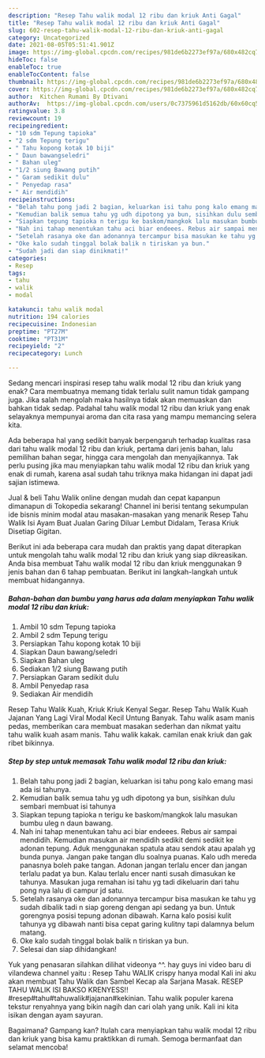 ```yaml
---
description: "Resep Tahu walik modal 12 ribu dan kriuk Anti Gagal"
title: "Resep Tahu walik modal 12 ribu dan kriuk Anti Gagal"
slug: 602-resep-tahu-walik-modal-12-ribu-dan-kriuk-anti-gagal
category: Uncategorized
date: 2021-08-05T05:51:41.901Z
image: https://img-global.cpcdn.com/recipes/981de6b2273ef97a/680x482cq70/tahu-walik-modal-12-ribu-dan-kriuk-foto-resep-utama.jpg
hideToc: false
enableToc: true
enableTocContent: false
thumbnail: https://img-global.cpcdn.com/recipes/981de6b2273ef97a/680x482cq70/tahu-walik-modal-12-ribu-dan-kriuk-foto-resep-utama.jpg
cover: https://img-global.cpcdn.com/recipes/981de6b2273ef97a/680x482cq70/tahu-walik-modal-12-ribu-dan-kriuk-foto-resep-utama.jpg
author:  Kitchen Rumami By Dtivani
authorAv:  https://img-global.cpcdn.com/users/0c7375961d5162db/60x60cq50/avatar.jpg
ratingvalue: 3.8
reviewcount: 19
recipeingredient:
- "10 sdm Tepung tapioka"
- "2 sdm Tepung terigu"
- " Tahu kopong kotak 10 biji"
- " Daun bawangseledri"
- " Bahan uleg"
- "1/2 siung Bawang putih"
- " Garam sedikit dulu"
- " Penyedap rasa"
- " Air mendidih"
recipeinstructions:
- "Belah tahu pong jadi 2 bagian, keluarkan isi tahu pong kalo emang masi ada isi tahunya."
- "Kemudian balik semua tahu yg udh dipotong ya bun, sisihkan dulu sembari membuat isi tahunya"
- "Siapkan tepung tapioka n terigu ke baskom/mangkok lalu masukan bumbu uleg n daun bawang."
- "Nah ini tahap menentukan tahu aci biar endeees. Rebus air sampai mendidih. Kemudian masukan air mendidih sedikit demi sedikit ke adonan tepung. Aduk menggunakan spatula atau sendok atau apalah yg bunda punya. Jangan pake tangan dlu soalnya puanas. Kalo udh mereda panasnya boleh pake tangan. Adonan jangan terlalu encer dan jangan terlalu padat ya bun. Kalau terlalu encer nanti susah dimasukan ke tahunya. Masukan juga remahan isi tahu yg tadi dikeluarin dari tahu pong nya lalu di campur jd satu."
- "Setelah rasanya oke dan adonannya tercampur bisa masukan ke tahu yg sudah dibalik tadi n siap goreng dengan api sedang ya bun. Untuk gorengnya posisi tepung adonan dibawah. Karna kalo posisi kulit tahunya yg dibawah nanti bisa cepat garing kulitny tapi dalamnya belum matang."
- "Oke kalo sudah tinggal bolak balik n tiriskan ya bun."
- "Sudah jadi dan siap dinikmati!"
categories:
- Resep
tags:
- tahu
- walik
- modal

katakunci: tahu walik modal 
nutrition: 194 calories
recipecuisine: Indonesian
preptime: "PT27M"
cooktime: "PT31M"
recipeyield: "2"
recipecategory: Lunch

---
```



Sedang mencari inspirasi resep tahu walik modal 12 ribu dan kriuk yang enak? Cara membuatnya memang tidak terlalu sulit namun tidak gampang juga. Jika salah mengolah maka hasilnya tidak akan memuaskan dan bahkan tidak sedap. Padahal tahu walik modal 12 ribu dan kriuk yang enak selayaknya mempunyai aroma dan cita rasa yang mampu memancing selera kita.


Ada beberapa hal yang sedikit banyak berpengaruh terhadap kualitas rasa dari tahu walik modal 12 ribu dan kriuk, pertama dari jenis bahan, lalu pemilihan bahan segar, hingga cara mengolah dan menyajikannya. Tak perlu pusing jika mau menyiapkan tahu walik modal 12 ribu dan kriuk yang enak di rumah, karena asal sudah tahu triknya maka hidangan ini dapat jadi sajian istimewa.

Jual &amp; beli Tahu Walik online dengan mudah dan cepat kapanpun dimanapun di Tokopedia sekarang! Channel ini berisi tentang sekumpulan ide bisnis minim modal atau masakan-masakan yang menarik Resep Tahu Walik Isi Ayam Buat Jualan Garing Diluar Lembut Didalam, Terasa Kriuk Disetiap Gigitan.


Berikut ini ada beberapa cara mudah dan praktis yang dapat diterapkan untuk mengolah tahu walik modal 12 ribu dan kriuk yang siap dikreasikan. Anda bisa membuat Tahu walik modal 12 ribu dan kriuk menggunakan 9 jenis bahan dan 6 tahap pembuatan. Berikut ini langkah-langkah untuk membuat hidangannya.

<!--inarticleads1-->

##### Bahan-bahan dan bumbu yang harus ada dalam menyiapkan Tahu walik modal 12 ribu dan kriuk:

1. Ambil 10 sdm Tepung tapioka
1. Ambil 2 sdm Tepung terigu
1. Persiapkan  Tahu kopong kotak 10 biji
1. Siapkan  Daun bawang/seledri
1. Siapkan  Bahan uleg
1. Sediakan 1/2 siung Bawang putih
1. Persiapkan  Garam sedikit dulu
1. Ambil  Penyedap rasa
1. Sediakan  Air mendidih


Resep Tahu Walik Kuah, Kriuk Kriuk Kenyal Segar. Resep Tahu Walik Kuah Jajanan Yang Lagi Viral Modal Kecil Untung Banyak. Tahu walik asam manis pedas, memberikan cara membuat masakan sederhan dan nikmat yaitu tahu walik kuah asam manis. Tahu walik kakak. camilan enak kriuk dan gak ribet bikinnya. 

<!--inarticleads2-->

##### Step by step untuk memasak Tahu walik modal 12 ribu dan kriuk:

1. Belah tahu pong jadi 2 bagian, keluarkan isi tahu pong kalo emang masi ada isi tahunya.
1. Kemudian balik semua tahu yg udh dipotong ya bun, sisihkan dulu sembari membuat isi tahunya
1. Siapkan tepung tapioka n terigu ke baskom/mangkok lalu masukan bumbu uleg n daun bawang.
1. Nah ini tahap menentukan tahu aci biar endeees. Rebus air sampai mendidih. Kemudian masukan air mendidih sedikit demi sedikit ke adonan tepung. Aduk menggunakan spatula atau sendok atau apalah yg bunda punya. Jangan pake tangan dlu soalnya puanas. Kalo udh mereda panasnya boleh pake tangan. Adonan jangan terlalu encer dan jangan terlalu padat ya bun. Kalau terlalu encer nanti susah dimasukan ke tahunya. Masukan juga remahan isi tahu yg tadi dikeluarin dari tahu pong nya lalu di campur jd satu.
1. Setelah rasanya oke dan adonannya tercampur bisa masukan ke tahu yg sudah dibalik tadi n siap goreng dengan api sedang ya bun. Untuk gorengnya posisi tepung adonan dibawah. Karna kalo posisi kulit tahunya yg dibawah nanti bisa cepat garing kulitny tapi dalamnya belum matang.
1. Oke kalo sudah tinggal bolak balik n tiriskan ya bun.
1. Selesai dan siap dihidangkan!

Yuk yang penasaran silahkan dilihat videonya ^^. hay guys ini video baru di vilandewa channel yaitu : Resep Tahu WALIK crispy hanya modal Kali ini aku akan membuat Tahu Walik dan Sambel Kecap ala Sarjana Masak. RESEP TAHU WALIK ISI BAKSO KRENYESS!! #resep#tahu#tahuwalik#jajanan#kekinian. Tahu walik populer karena tekstur renyahnya yang bikin nagih dan cari olah yang unik. Kali ini kita isikan dengan ayam sayuran. 

Bagaimana? Gampang kan? Itulah cara menyiapkan tahu walik modal 12 ribu dan kriuk yang bisa kamu praktikkan di rumah. Semoga bermanfaat dan selamat mencoba!
